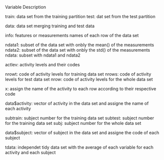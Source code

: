 Variable Description

train: data set from the training partition
test: dat set from the test partition

data: data set merging training and test data

info: features or measurements names of each row of the data set

ndata1: subset of the data set with onbly the mean() of the measurements
ndata2: subset of the data set with onbly the std() of the measurements
ndata: subset with ndata1 and ndata2

actlev: activity levels and their codes

nrowt: code of activity levels for training data set
nrows: code of activity levels for test data set
nrow: code of activity levels for the whole data set

x:  assign the name of the activity to each row according to their respective code

data$activity: vector of activity in the data set and assigne the name of each activity

subtrain: subject number for the training data set
subtest: subject number for the training data set
subj: subject number for the whole data set

data$subject: vector of subject in the data set and assigne the code of each subject

tdata: independet tidy data set with the average of each variable for each activity and each subject

